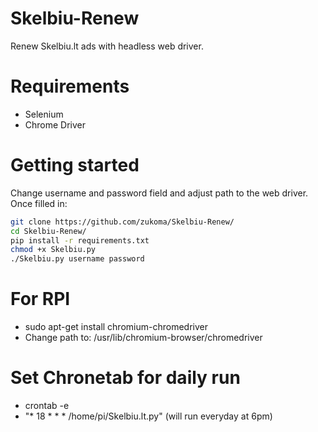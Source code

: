# Skelbiu-Renew
Renew Skelbiu.lt ads with headless web driver.

# Requirements
- Selenium
- Chrome Driver

# Getting started

Change username and password field and adjust path to the web driver. Once filled in:

```bash
git clone https://github.com/zukoma/Skelbiu-Renew/
cd Skelbiu-Renew/
pip install -r requirements.txt
chmod +x Skelbiu.py
./Skelbiu.py username password
```
# For RPI
- sudo apt-get install chromium-chromedriver
- Change path to: /usr/lib/chromium-browser/chromedriver

# Set Chronetab for daily run
- crontab -e
- "* 18 * * * /home/pi/Skelbiu.lt.py" (will run everyday at 6pm)


